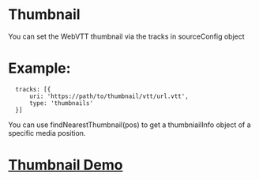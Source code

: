 # Thumbnail
You can set the WebVTT thumbnail via the tracks in sourceConfig object

# Example:
      tracks: [{
          uri: 'https://path/to/thumbnail/vtt/url.vtt',
          type: 'thumbnails'
      }]
You can use findNearestThumbnail(pos) to get a thumbniailInfo object of a specific media position.


# [Thumbnail Demo](https://www.visualon.com/index.php/html5demo/?demo=webvtt-thumbnails)
